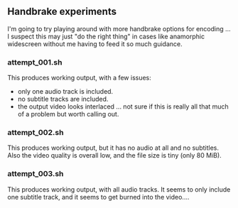 ## Handbrake experiments

I'm going to try playing around with more handbrake options for encoding ... I suspect this may just "do the right thing" in cases like anamorphic widescreen without me having to feed it so much guidance.

### attempt_001.sh

This produces working output, with a few issues:

- only one audio track is included.
- no subtitle tracks are included.
- the output video looks interlaced ... not sure if this is really all that much of a problem but worth calling out.

### attempt_002.sh

This produces working output, but it has no audio at all and no subtitles.  Also the video quality is overall low, and the file size is tiny (only 80 MiB).

### attempt_003.sh

This produces working output, with all audio tracks.  It seems to only include one subtitle track, and it seems to get burned into the video....
